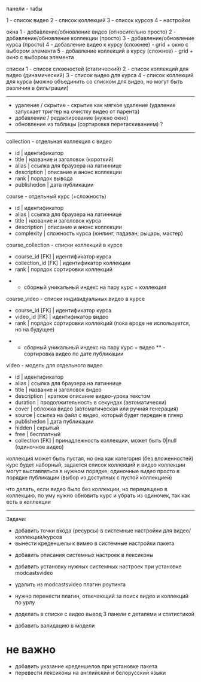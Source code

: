 панели - табы

1 - список видео
2 - список коллекций
3 - список курсов
4 - настройки

окна
1 - добавление/обновление видео (относительно просто)
2 - добавление/обновление коллекции (просто)
3 - добавление/обновление курса (просто)
4 - добавление видео к курсу (сложнее) - grid + окно с выбором элемента
5 - добавление коллекций в курсу (сложнее) - grid + окно с выбором элемента

списки
1 - список сложностей (статический)
2 - список коллекций для видео (динамический)
3 - список видео для курса
4 - список коллекций для курса (можно объединить со списком для видео, но могут быть различия в фильтрации)

-----------------

- удаление / скрытие - скрытие как мягкое удаление (удаление запускает триггер на очистку видео от парента)
- добавление / редактирование (нужно окно)
- обновление из таблицы (сортировка перетаскиванием) ?

--------------------

collection - отдельная коллекция с видео
- id | идентификатор
- title | название и заголовок (короткий)
- alias | ссылка для браузера на латиннице
- description | описание и анонс коллекции
- rank | порядок вывода
- publishedon | дата публикации

course - отдельный курс (+сложность)
- id | идентификатор
- alias | ссылка для браузера на латиннице
- title | название и заголовок курса
- description | описание и анонс коллекции
- complexity | сложность курса (юнлинг, падаван, рыцарь, мастер)

course_collection - списки коллекций в курсе
- course_id [FK] | идентификатор курса
- collection_id [FK] | идентификатор коллекции
- rank | порядок сортировки коллекций
* - сборный уникальный индекс на пару курс + коллекция

course_video - списки индивидуальных видео в курсе
- course_id [FK] | идентификатор курса
- video_id [FK] | идентификатор видео
- rank | порядок сортировки коллекций (пока вроде не используется, но на будущее)
* - сборный уникальный индекс на пару курс + видео
** - сортировка видео по дате публикации

video - модель для отдельного видео
- id | идентификатор
- alias | ссылка для браузера на латиннице
- title | название и заголовок видео
- description | краткое описание видео-урока текстом
- duration | продолжительность в секундах (автоматически)
- cover | обложка видео (автоматическая или ручная генерация)
- source | ссылка на файл с видео, который будет передан в плеер
- publishedon | дата публикации
- hidden | скрытый
- free | бесплатный
- collection [FK] | принадлежность коллекции, может быть 0|null (одиночное видео)


коллекция может быть пустая, но она как категория (без вложенностей)
курс будет наборный, задается список коллекций и видео
коллекции могут выставляться в нужном порядке, одиночные видео просто в порядке публикации (выбор из доступных с пустой коллекцией)

что делать, если видео было без коллекции, но перемещено в коллекцию. по уму нужно обновить курс и убрать из одиночек, так как есть в коллекции

----------------------------

Задачи:

+ добавить точки входа (ресурсы) в системные настройки для видео/коллекций/курсов
+ вынести креденшелы к вимео в системные настройки пакета
- добавить описания системных настроек в лексиконы
- добавить установку нужных системных настроек при установке modcastsvideo
- удалить из modcastsvideo плагин роутинга

- нужно перенести плагин, отвечающий за поиск видео и коллекций по урлу 

- доделать в списке с видео вывод 3 панели с деталями и статистикой
- добавить валидацию в модели

# не важно
- добавить указание креденшелов при установке пакета
- перевести лексиконы на английский и белорусский языки
